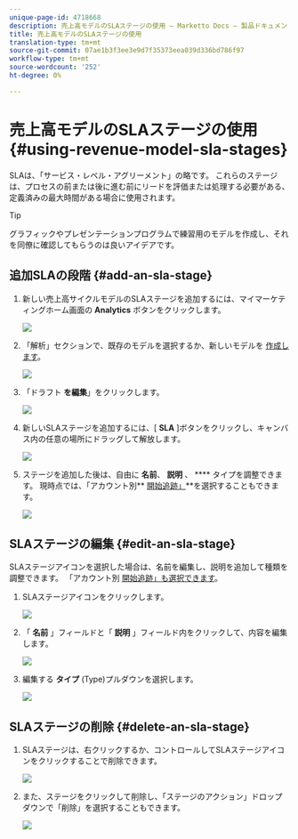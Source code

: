 ```yaml
---
unique-page-id: 4718668
description: 売上高モデルのSLAステージの使用 — Marketto Docs — 製品ドキュメント
title: 売上高モデルのSLAステージの使用
translation-type: tm+mt
source-git-commit: 07ae1b3f3ee3e9d7f35373eea039d336bd786f97
workflow-type: tm+mt
source-wordcount: '252'
ht-degree: 0%

---
```



# 売上高モデルのSLAステージの使用 {#using-revenue-model-sla-stages}

SLAは、「サービス・レベル・アグリーメント」の略です。 これらのステージは、プロセスの前または後に進む前にリードを評価または処理する必要がある、定義済みの最大時間がある場合に使用されます。

>[!TIP]
>
>グラフィックやプレゼンテーションプログラムで練習用のモデルを作成し、それを同僚に確認してもらうのは良いアイデアです。

## 追加SLAの段階 {#add-an-sla-stage}

1. 新しい売上高サイクルモデルのSLAステージを追加するには、マイマーケティングホーム画面の **Analytics** ボタンをクリックします。

   ![](assets/image2015-4-27-11-3a54-3a41.png)

1. 「解析」セクションで、既存のモデルを選択するか、新しいモデルを [作成します](create-a-new-revenue-model.md)。

   ![](assets/image2015-4-27-15-3a6-3a30.png)

1. 「ドラフト **を編集**」をクリックします。

   ![](assets/image2015-4-27-12-3a10-3a49.png)

1. 新しいSLAステージを追加するには、[ **SLA** ]ボタンをクリックし、キャンバス内の任意の場所にドラッグして解放します。

   ![](assets/image2015-4-27-15-3a32-3a10.png)

1. ステージを追加した後は、自由に **名前**、 **説明** 、 **** タイプを調整できます。 現時点では、「アカウント別** [開始追跡」](start-tracking-by-account-in-the-revenue-modeler.md)**を選択することもできます。

   ![](assets/image2015-4-27-17-3a0-3a39.png)

## SLAステージの編集 {#edit-an-sla-stage}

SLAステージアイコンを選択した場合は、名前を編集し、説明を追加して種類を調整できます。 「アカウント別 [開始追跡」も選択できます](start-tracking-by-account-in-the-revenue-modeler.md)。

1. SLAステージアイコンをクリックします。

   ![](assets/image2015-4-27-15-3a45-3a25.png)

1. 「 **名前** 」フィールドと「 **説明** 」フィールド内をクリックして、内容を編集します。

   ![](assets/image2015-4-27-15-3a48-3a37.png)

1. 編集する **タイプ** (Type)プルダウンを選択します。

   ![](assets/image2015-4-27-15-3a51-3a27.png)

## SLAステージの削除 {#delete-an-sla-stage}

1. SLAステージは、右クリックするか、コントロールしてSLAステージアイコンをクリックすることで削除できます。

   ![](assets/image2015-4-27-16-3a2-3a47.png)

1. また、ステージをクリックして削除し、「ステージのアクション」ドロップダウンで「削除」を選択することもできます。

   ![](assets/image2015-4-27-17-3a20-3a41.png)

